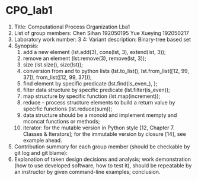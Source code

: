 # CPO_lab1

1. Title: Computational Process Organization Lba1
2. List of group members: Chen Sihan 192050195  Yue Xueying 192050217
3. Laboratory work number: 3
4: Variant description: Binary-tree based set
5. Synopsis:
    1. add a new element (lst.add(3), cons(lst, 3), extend(lst, 3));
    2. remove an element (lst.remove(3), remove(lst, 3));
    3. size (lst.size(), size(lst));
    4. conversion from and to python lists (lst.to_list(), lst.from_list([12, 99, 37]), from_list([12, 99, 37]));
    5. find element by specific predicate (lst.find(is_even_), );
    6. filter data structure by specific predicate (lst.filter(is_even));
    7. map structure by specific function (lst.map(increment));
    8. reduce – process structure elements to build a return value by specific functions (lst.reduce(sum));
    9. data structure should be a monoid and implement mempty and mconcat functions or methods;
    10. iterator:
for the mutable version in Python style [12, Chapter 7. Classes & Iterators];
for the immutable version by closure [14], see example ahead.
6. Contribution summary for each group member (should be checkable by git log and git blame):
7. Explanation of taken design decisions and analysis;
work demonstration (how to use developed software, how to test it), should be repeatable by an instructor by given command-line
examples;
conclusion.
